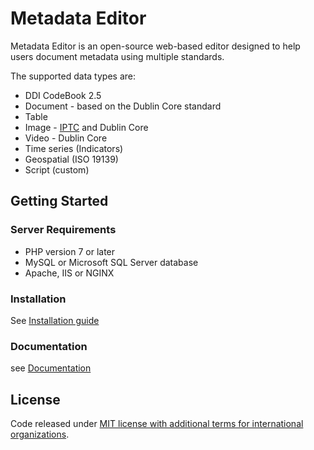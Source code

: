 # Metadata Editor

Metadata Editor is an open-source web-based editor designed to help users document metadata using multiple standards. 

The supported data types are:

- DDI CodeBook 2.5
- Document - based on the Dublin Core standard
- Table
- Image - [IPTC](https://iptc.org/standards/photo-metadata/iptc-standard/) and Dublin Core
- Video - Dublin Core
- Time series (Indicators)
- Geospatial (ISO 19139)
- Script (custom)


## Getting Started


### Server Requirements

* PHP version 7 or later
* MySQL or Microsoft SQL Server database
* Apache, IIS or NGINX

### Installation

See [Installation guide](https://ihsn.github.io/editor/#/installation)


### Documentation

see [Documentation](https://ihsn.github.io/editor/#/)



## License

Code released under [MIT license with additional terms for international organizations](LICENSE.md).

